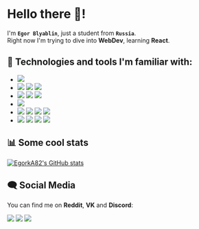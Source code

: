 # Hello there 👋!
I'm **`Egor Blyablin`**, just a student from **`Russia`**.<br>
Right now I'm trying to dive into **WebDev**, learning **React**.

## 🔧 Technologies and tools I'm familiar with:
* <img src="https://img.shields.io/badge/OS-Windows%2011-08b0ec?logo=windows&logoColor=08b0ec&style=flat-square"/>
* <img src="https://img.shields.io/badge/Editor-VSCode-39a8f2?logo=visualstudiocode&logoColor=39a8f2&style=flat-square"/> <img src="https://img.shields.io/badge/ESLint-4B32C3?logo=eslint&style=flat-square"/> <img src="https://img.shields.io/badge/Webpack-grey?logo=webpack&style=flat-square"/>
* <img src="https://img.shields.io/badge/Python-3776ab?logo=python&logoColor=white&style=flat-square"/> <img src="https://img.shields.io/badge/JavaScript-grey?logo=javascript&style=flat-square"/> <img src="https://img.shields.io/badge/Arduino-00979D?logo=arduino&logoColor=white&style=flat-square"/>
* <img src="https://img.shields.io/badge/Qt-41CD52?logo=qt&logoColor=white&style=flat-square"/>
* <img src="https://img.shields.io/badge/HTML-E34F26?logo=html5&logoColor=white&style=flat-square"/> <img src="https://img.shields.io/badge/CSS-1572B6?logo=css3&logoColor=white&style=flat-square"/> <img src="https://img.shields.io/badge/Sass-CC6699?logo=sass&logoColor=white&style=flat-square"/> <img src="https://img.shields.io/badge/React-grey?logo=react&style=flat-square"/>
* <img src="https://img.shields.io/badge/Django-44b78b?logo=django&style=flat-square"/> <img src="https://img.shields.io/badge/FastAPI-grey?logo=fastapi&style=flat-square"/> <img src="https://img.shields.io/badge/MySQL-4479a1?logo=mysql&logoColor=white&style=flat-square"/> <img src="https://img.shields.io/badge/SQLite-003B57?logo=sqlite&logoColor=white&style=flat-square"/> 

## 📊 Some cool stats
[![EgorkA82's GitHub stats](https://github-readme-stats.vercel.app/api?username=EgorkA82&hide=contribs,prs&count_private=true&show_icons=true)](https://github.com/EgorkA82/github-readme-stats)

## 🗨 Social Media
You can find me on **Reddit**, **VK** and **Discord**:

<a href="https://www.reddit.com/user/EgorukA_82"><img src="https://img.shields.io/badge/Reddit-ff4500?logo=reddit&logoColor=white&style=for-the-badge"/></a>
<a href="https://vk.com/egor_blyablin"><img src="https://img.shields.io/badge/VK-0077ff?logo=vk&logoColor=white&style=for-the-badge"/></a>
<a href="https://discordapp.com/users/449971240556298242"><img src="https://img.shields.io/badge/Discord-5662f6?logo=discord&logoColor=white&style=for-the-badge"/></a>
